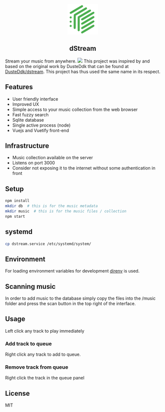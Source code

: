 
<p align="center"><img width="100" src="favicon.svg" alt="Vue logo"></p>

<h2 align="center">dStream</h2>

Stream your music from anywhere.
![](dScreen.gif)
This project was inspired by and based on the original work by DusteDdk that can be found at [DusteDdk/dstream](https://github.com/DusteDdk/dstream). This project has thus used the same name in its respect.

## Features

* User friendly interface
* Improved UX
* Simple access to your music collection from the web browser
* Fast fuzzy search
* Sqlite database
* Single active process (node)
* Vuejs and Vuetify front-end
  

## Infrastructure

* Music collection available on the server
* Listens on port 3000
* Consider not exposing it to the internet without some authentication in front

## Setup

```sh
npm install
mkdir db  # this is for the music metadata
mkdir music  # this is for the music files / collection
npm start
```

## systemd

```sh
cp dstream.service /etc/systemd/system/
```

## Environment

For loading environment variables for development
[direnv](https://github.com/direnv/direnv) is used.

## Scanning music

In order to add music to the database simply copy the files into the /music folder and press the scan button in the top right of the interface.

## Usage 
Left click any track to play immediately

### Add track to queue

Right click any track to add to queue.

### Remove track from queue

Right click the track in the queue panel

## License

MIT
